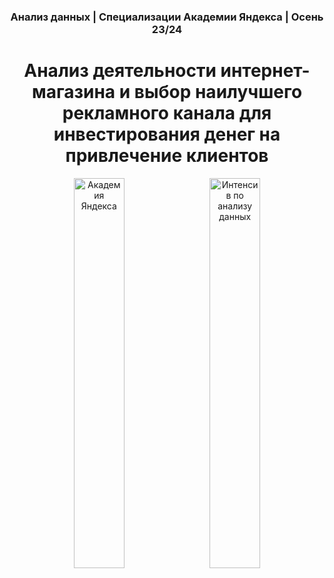 <h3 align="center" > Анализ данных | Специализации Академии Яндекса | Осень 23/24 </h3>
<h1 align="center"> Анализ деятельности интернет-магазина и выбор наилучшего рекламного канала для инвестирования денег на привлечение клиентов </h1>

<p align="center">
<a href="https://academy.yandex.ru/"><img src="https://user-images.githubusercontent.com/49817414/209363612-96dacd8e-b0a4-4ffc-bfc0-ac3da6a29145.png" width=40%  title="Академия Яндекса"/></a>&nbsp;&nbsp;&nbsp;
<a href="https://academy.yandex.ru/intensive/data-analysis"><img src="![Untitled](https://github.com/Miseadolch/e-com/assets/71454451/55106c08-7b61-4a2e-bbf0-e21c1678c940)" width=40%  title="Интенсив по анализу данных"/></a>
</p>
